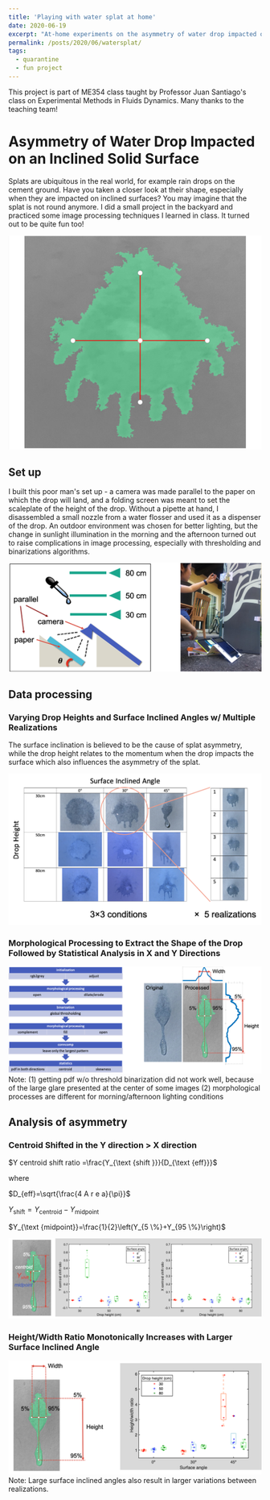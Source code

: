 ```yaml
---
title: 'Playing with water splat at home'
date: 2020-06-19
excerpt: "At-home experiments on the asymmetry of water drop impacted on an inclined solid surface   <br/><img src='/images/watersplat/01.png'>"
permalink: /posts/2020/06/watersplat/
tags:
  - quarantine
  - fun project
---
```


This project is part of ME354 class taught by Professor Juan Santiago's class on Experimental Methods in Fluids Dynamics. Many thanks to the teaching team!

# Asymmetry of Water Drop Impacted on an Inclined Solid Surface

Splats are ubiquitous in the real world, for example rain drops on the cement ground. Have you taken a closer look at their shape, especially when they are impacted on inclined surfaces? You may imagine that the splat is not round anymore. I did a small project in the backyard and practiced some image processing techniques I learned in class. It turned out to be quite fun too!

![photo1](/images/watersplat/01.png)


## Set up

I built this poor man's set up - a camera was made parallel to the paper on which the drop will land, and a folding screen was meant to set the scaleplate of the height of the drop. Without a pipette at hand, I disassembled a small nozzle from a water flosser and used it as a dispenser of the drop.
An outdoor environment was chosen for better lighting, but the change in sunlight illumination in the morning and the afternoon turned out to raise complications in image processing, especially with thresholding and binarizations algorithms.

![photo1](/images/watersplat/02.png)

## Data processing

### Varying Drop Heights and Surface Inclined Angles w/ Multiple Realizations
The surface inclination is believed to be the cause of splat asymmetry, while the drop height relates to the momentum when the drop impacts the surface which also influences the asymmetry of the splat.

![photo1](/images/watersplat/03.png)

### Morphological Processing to Extract the Shape of the Drop Followed by Statistical Analysis in X and Y Directions

![photo1](/images/watersplat/04.png)
Note: (1) getting pdf w/o threshold binarization did not work well, because of the large glare presented at the center of some images (2) morphological processes are different for morning/afternoon lighting conditions

## Analysis of asymmetry

### Centroid Shifted in the Y direction > X direction
$Y centroid shift ratio =\frac{Y_{\text {shift }}}{D_{\text {eff}}}$

where

$D_{eff}=\sqrt{\frac{4 A r e a}{\pi}}$

$Y_{\text {shift}}=Y_{\text {centroid}}-Y_{\text {midpoint}}$

$Y_{\text {midpoint}}=\frac{1}{2}\left(Y_{5 \%}+Y_{95 \%}\right)$

![photo1](/images/watersplat/05.png)

### Height/Width Ratio Monotonically Increases with Larger Surface Inclined Angle

![photo1](/images/watersplat/06.png)
Note: Large surface inclined angles also result in larger variations between realizations.




